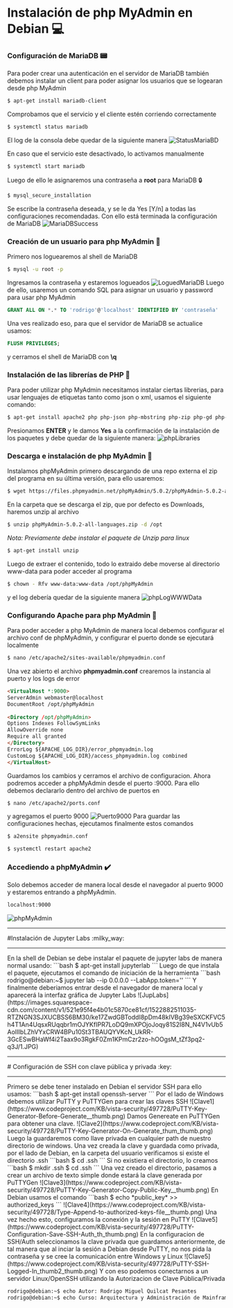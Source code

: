
# Instalación de php MyAdmin en Debian :computer:

### Configuración de MariaDB :pager:
Para poder crear una autenticación en el servidor de MariaDB también debemos instalar un client para poder asignar los usuarios que se logearan desde php MyAdmin
``` bash
$ apt-get install mariadb-client
```
Comprobamos que el servicio y el cliente estén corriendo correctamente
```bash
$ systemctl status mariadb
```
El log de la consola debe quedar de la siguiente manera
![StatusMariaBD](https://linuxhint.com/wp-content/uploads/2019/08/7-57.png)

En caso que el servicio este desactivado, lo activamos manualmente
```bash
$ systemctl start mariadb
```
Luego de ello le asignaremos una contraseña a **root** para MariaDB :lock:
```bash
$ mysql_secure_installation
```
Se escribe la contraseña deseada, y se le da Yes [Y/n] a todas las configuraciones recomendadas. Con ello está terminada la configuración de MariaDB
![MariaDBSuccess](https://linuxhint.com/wp-content/uploads/2019/08/17-44.png)

### Creación de un usuario para php MyAdmin :bust_in_silhouette:

Primero nos loguearemos al shell de MariaDB
```bash
$ mysql -u root -p
```
Ingresamos la contraseña y estaremos logueados
![LoguedMariaDB](https://linuxhint.com/wp-content/uploads/2019/08/20-41.png)
Luego de ello, usaremos un comando SQL para asignar un usuario y password para usar php MyAdmin
```sql
GRANT ALL ON *.* TO 'rodrigo'@'localhost' IDENTIFIED BY 'contraseña'
```
Una ves realizado eso, para que el servidor de MariaDB se actualice usamos:
```sql
FLUSH PRIVILEGES;
```
y cerramos el shell de MariaDB con **\q**

### Instalación de las librerías de PHP :file_folder:
Para poder utilizar php MyAdmin necesitamos instalar ciertas librerias, para usar lenguajes de etiquetas tanto como json o xml, usamos el siguiente comando:
```bash
$ apt-get install apache2 php php-json php-mbstring php-zip php-gd php-curl php-xml php-mysql
```
Presionamos **ENTER** y le damos **Yes** a la confirmación de la instalación de los paquetes y debe quedar de la siguiente manera:
![phpLibraries](https://linuxhint.com/wp-content/uploads/2019/08/26-32.png)

### Descarga e instalación de php MyAdmin :floppy_disk:

Instalamos phpMyAdmin primero descargando de una repo externa el zip del programa en su última versión, para ello usaremos:
```bash
$ wget https://files.phpmyadmin.net/phpMyAdmin/5.0.2/phpMyAdmin-5.0.2-all-languages.zip
```
En la carpeta que se descarga el zip, que por defecto es Downloads, haremos unzip al archivo
```bash
$ unzip phpMyAdmin-5.0.2-all-languages.zip -d /opt
```
*Nota: Previamente debe instalar el paquete de Unzip para linux*
```bash
$ apt-get install unzip
```
Luego de extraer el contenido, todo lo extraido debe moverse al directorio www-data para poder acceder al programa
```bash
$ chown - Rfv www-data:www-data /opt/phpMyAdmin
```
y el log debería quedar de la siguiente manera
![phpLogWWWData](https://linuxhint.com/wp-content/uploads/2019/08/39-10.png)

### Configurando Apache para php MyAdmin :space_invader:
Para poder acceder a php MyAdmin de manera local debemos configurar el archivo conf de phpMyAdmin, y configurar el puerto donde se ejecutará localmente
```bash
$ nano /etc/apache2/sites-available/phpmyadmin.conf
```
Una vez abierto el archivo **phpmyadmin.conf** crearemos la instancia al puerto y los logs de error
```html
<VirtualHost *:9000>
ServerAdmin webmaster@localhost
DocumentRoot /opt/phpMyAdmin
 
<Directory /opt/phpMyAdmin>
Options Indexes FollowSymLinks
AllowOverride none
Require all granted
</Directory>
ErrorLog ${APACHE_LOG_DIR}/error_phpmyadmin.log
CustomLog ${APACHE_LOG_DIR}/access_phpmyadmin.log combined
</VirtualHost>
```
Guardamos los cambios y cerramos el archivo de configuracion. Ahora podremos acceder a phpMyAdmin desde el puerto :9000. Para ello debemos declararlo dentro del archivo de puertos en
```bash
$ nano /etc/apache2/ports.conf
```
y agregamos el puerto 9000
![Puerto9000](https://linuxhint.com/wp-content/uploads/2019/08/43-7.png)
Para guardar las configuraciones hechas, ejecutamos finalmente estos comandos
```bash
$ a2ensite phpmyadmin.conf
```
```bash
$ systemctl restart apache2
```

### Accediendo a phpMyAdmin :heavy_check_mark:
Solo debemos acceder de manera local desde el navegador al puerto 9000 y estaremos entrando a phpMyAdmin.
```bash
localhost:9000
```
![phpMyAdmin](https://linuxhint.com/wp-content/uploads/2019/08/46-6.png)
<hr>
#Instalación de Jupyter Labs :milky_way:
<hr>
En la shell de Debian se debe instalar el paquete de jupyter labs de manera normal usando:
```bash
$ apt-get install jupyterlab
```
Luego de que instala el paquete, ejecutamos el comando de iniciación de la herramienta
```bash
rodrigo@debian:~$ jupyter lab --ip 0.0.0.0 --LabApp.token=''
```
Y finalmente deberiamos entrar desde el navegador de manera local y aparecerá la interfaz gráfica de Jupyter Labs
![JupLabs](https://images.squarespace-cdn.com/content/v1/521e95f4e4b01c5870ce81cf/1522882511035-RTZNGN3SJXUCBSS6BM30/ke17ZwdGBToddI8pDm48kIVBg39eSXCKFVC5h4T1An4UqsxRUqqbr1mOJYKfIPR7LoDQ9mXPOjoJoqy81S2I8N_N4V1vUb5AoIIIbLZhVYxCRW4BPu10St3TBAUQYVKcN_UkRR-3GcESwBHaWf4i2Taax9o3RgkF0Zm1KPmCzr2zo-hOOgsM_tZf3pq2-q3J/1.JPG)
<hr>
# Configuración de SSH con clave pública y privada :key:
<hr>
Primero se debe tener instalado en Debian el servidor SSH para ello usamos:
```bash
$ apt-get install openssh-server
```
Por el lado de Windows debemos utilizar PuTTY y PuTTYGen para crear las claves SSH
![Clave1](https://www.codeproject.com/KB/vista-security/497728/PuTTY-Key-Generator-Before-Generate__thumb.png)
Damos Genereate en PuTTYGen para obtener una clave.
![Clave2](https://www.codeproject.com/KB/vista-security/497728/PuTTY-Key-Generator-On-Generate_thum_thumb.png)
Luego la guardaremos como llave privada en cualquier path de nuestro directorio de windows.
Una vez creada la clave y guardada como privada, por el lado de Debian, en la carpeta del usuario verificamos si existe el directorio .ssh
```bash
$ cd .ssh
```
Si no existiera el directorio, lo creamos
```bash
$ mkdir .ssh
$ cd .ssh
```
Una vez creado el directorio, pasamos a crear un archivo de texto simple donde estará la clave generada por PuTTYGen
![Clave3](https://www.codeproject.com/KB/vista-security/497728/PuTTY-Key-Generator-Copy-Public-Key__thumb.png)
En Debian usamos el comando
```bash
$ echo *public_key* >> authorized_keys
```
![Clave4](https://www.codeproject.com/KB/vista-security/497728/Type-Append-to-authorized-keys-file__thumb.png)
Una vez hecho esto, configuramos la conexión y la sesión en PuTTY 
![Clave5](https://www.codeproject.com/KB/vista-security/497728/PuTTY-Configuration-Save-SSH-Auth_th_thumb.png)
En la configuracion de SSH/Auth seleccionamos la clave privada que guardamos anteriormente, de tal manera que al inciar la sesión a Debian desde PuTTY, no nos pida la contraseña y se cree la comunicación entre Windows y Linux
![Clave5](https://www.codeproject.com/KB/vista-security/497728/PuTTY-SSH-Logged-In_thumb2_thumb.png)
Y con eso podemos conectarnos a un servidor Linux/OpenSSH utilizando la Autorizacion de Clave Pública/Privada

```bash
rodrigo@debian:~$ echo Autor: Rodrigo Miguel Quilcat Pesantes
rodrigo@debian:~$ echo Curso: Arquitectura y Administración de Mainframes - Laboratorio
```
